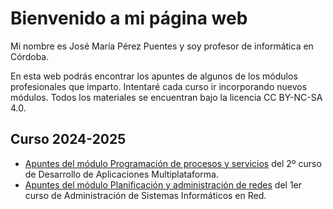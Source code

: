 # Bienvenido a mi página web

Mi nombre es José María Pérez Puentes y soy profesor de informática en Córdoba.

En esta web podrás encontrar los apuntes de algunos de los módulos profesionales que imparto. Intentaré cada curso ir incorporando nuevos módulos. Todos los materiales se encuentran bajo la licencia CC BY-NC-SA 4.0. 

## Curso 2024-2025

* [Apuntes del módulo Programación de procesos y servicios](https://joperpu.github.io/psp2425/) del 2º curso de Desarrollo de Aplicaciones Multiplataforma.
* [Apuntes del módulo Planificación y administración de redes](https://joperpu.github.io/par2425/) del 1er curso de Administración de Sistemas Informáticos en Red.